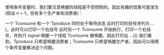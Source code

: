使用条件变量时，我们要注意唤醒的线程是不受控制的。因此有趣的现象可能发生 (假设 n = 1，但有多个生产者和消费者)：

一个 Tconsume 和一个 Tproduce 同时处于等待状态
此时打印的括号序列为 ...(，此时可以打印一个右括号
此时另一个 Tconsume 开始执行，打印一个右括号，并执行 signal 唤醒一个线程
Tconsume 被唤醒，因此打印出 ...())
我们看到，Tproduce 只希望唤醒消费者；Tconsume 只希望唤醒生产者，因此可以用两个条件变量解决这个问题。
